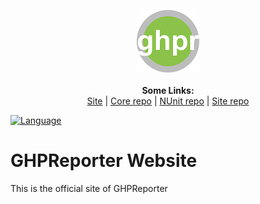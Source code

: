 <p align="center">
  <img src="https://github.com/GHPReporter/GHPReporter.github.io/blob/master/img/logo-small.png?raw=true" alt="Project icon">
  <br><br>
  <b>Some Links:</b><br>
  <a href="https://ghpreporter.github.io/">Site</a> |
  <a href="https://github.com/GHPReporter/Ghpr.Core">Core repo</a> |
  <a href="https://github.com/GHPReporter/Ghpr.NUnit">NUnit repo</a> |
  <a href="https://github.com/GHPReporter/GHPReporter.github.io/">Site repo</a>
</p>


[![Language](http://gh-toprated.info/Badges/LanguageBadge?user=ghpreporter&repo=GHPReporter.github.io&badgeSize=medium&theme=light&fontWeight=bold)](https://GHPReporter.github.io)

# GHPReporter Website

This is the official site of GHPReporter
